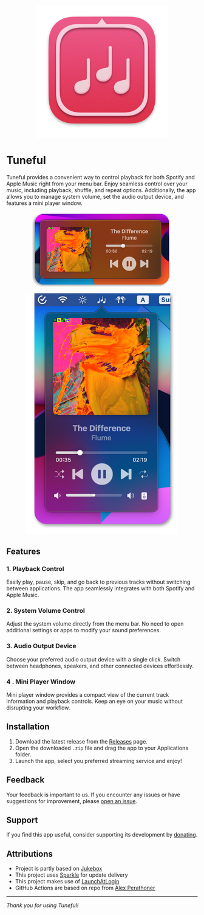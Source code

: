 <p align="center">
  <img src="docs/images/icon.png" width="350">
</p>

# Tuneful

Tuneful provides a convenient way to control playback for both Spotify and Apple Music right from your menu bar. Enjoy seamless control over your music, including playback, shuffle, and repeat options. Additionally, the app allows you to manage system volume, set the audio output device, and features a mini player window.

<p align="center">
  <img width="370" src="docs/images/mini-player.png">
</p>

<p align="center">
  <img width="400" src="docs/images/playback.png">
</p>

## Features

### 1. Playback Control
Easily play, pause, skip, and go back to previous tracks without switching between applications. The app seamlessly integrates with both Spotify and Apple Music.

### 2. System Volume Control
Adjust the system volume directly from the menu bar. No need to open additional settings or apps to modify your sound preferences.

### 3. Audio Output Device
Choose your preferred audio output device with a single click. Switch between headphones, speakers, and other connected devices effortlessly.

### 4 . Mini Player Window
Mini player window provides a compact view of the current track information and playback controls. Keep an eye on your music without disrupting your workflow.

## Installation

1. Download the latest release from the [Releases](https://github.com/martinfekete10/Tuneful/releases) page.
2. Open the downloaded `.zip` file and drag the app to your Applications folder.
3. Launch the app, select you preferred streaming service and enjoy!

## Feedback

Your feedback is important to us. If you encounter any issues or have suggestions for improvement, please [open an issue](https://github.com/martinfekete10/Tuneful/issues).

## Support

If you find this app useful, consider supporting its development by [donating](https://ko-fi.com/martinfekete).

## Attributions

- Project is partly based on [Jukebox](https://github.com/Jaysce/Jukebox/tree/main)
- This project uses [Sparkle](https://sparkle-project.org) for update delivery
- This project makes use of [LaunchAtLogin](https://github.com/sindresorhus/LaunchAtLogin)
- GitHub Actions are based on repo from [Alex Perathoner](https://github.com/AlexPerathoner/SparkleReleaseTest)

---

*Thank you for using Tuneful!*
